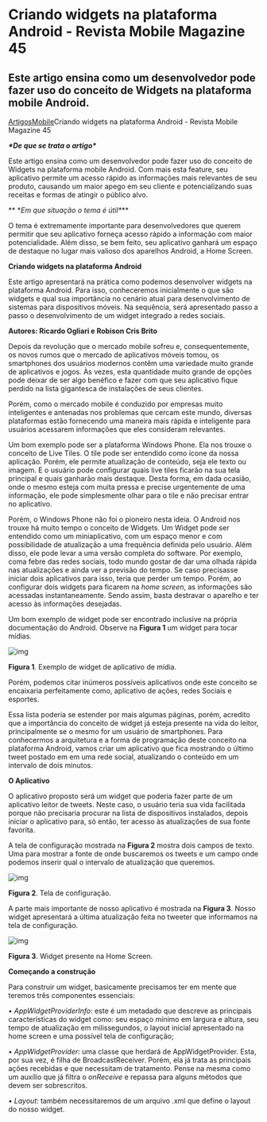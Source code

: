 # Criando widgets na plataforma Android - Revista Mobile Magazine 45

## Este artigo ensina como um desenvolvedor pode fazer uso do conceito de Widgets na plataforma mobile Android.

[Artigos](https://www.devmedia.com.br/artigos/)[Mobile](https://www.devmedia.com.br/artigos/mobile)Criando widgets na plataforma Android - Revista Mobile Magazine 45



***\*De que se trata o artigo\****



Este artigo ensina como um desenvolvedor pode fazer uso do conceito de Widgets na plataforma mobile Android. Com mais esta feature, seu aplicativo permite um acesso rápido as informações mais relevantes de seu produto, causando um maior apego em seu cliente e potencializando suas receitas e formas de atingir o público alvo.

**
\**Em que situação o tema é útil\****

O tema é extremamente importante para desenvolvedores que querem permitir que seu aplicativo forneça acesso rápido a informação com maior potencialidade. Além disso, se bem feito, seu aplicativo ganhará um espaço de destaque no lugar mais valioso dos aparelhos Android, a Home Screen.

**Criando widgets na plataforma Android**

Este artigo apresentará na prática como podemos desenvolver widgets na plataforma Android. Para isso, conheceremos inicialmente o que são widgets e qual sua importância no cenário atual para desenvolvimento de sistemas para dispositivos móveis. Na sequência, será apresentado passo a passo o desenvolvimento de um widget integrado a redes sociais.

**Autores: Ricardo Ogliari e Robison Cris Brito**



Depois da revolução que o mercado mobile sofreu e, consequentemente, os novos rumos que o mercado de aplicativos móveis tomou, os smartphones dos usuários modernos contêm uma variedade muito grande de aplicativos e jogos. Às vezes, esta quantidade muito grande de opções pode deixar de ser algo benéfico e fazer com que seu aplicativo fique perdido na lista gigantesca de instalações de seus clientes.

Porém, como o mercado mobile é conduzido por empresas muito inteligentes e antenadas nos problemas que cercam este mundo, diversas plataformas estão fornecendo uma maneira mais rápida e inteligente para usuários acessarem informações que eles consideram relevantes.

Um bom exemplo pode ser a plataforma Windows Phone. Ela nos trouxe o conceito de Live Tiles. O tile pode ser entendido como ícone da nossa aplicação. Porém, ele permite atualização de conteúdo, seja ele texto ou imagem. E o usuário pode configurar quais live tiles ficarão na sua tela principal e quais ganharão mais destaque. Desta forma, em dada ocasião, onde o mesmo esteja com muita pressa e precise urgentemente de uma informação, ele pode simplesmente olhar para o tile e não precisar entrar no aplicativo.

Porém, o Windows Phone não foi o pioneiro nesta ideia. O Android nos trouxe há muito tempo o conceito de Widgets. Um Widget pode ser entendido como um miniaplicativo, com um espaço menor e com possibilidade de atualização a uma frequência definida pelo usuário. Além disso, ele pode levar a uma versão completa do software. Por exemplo, coma febre das redes sociais, todo mundo gostar de dar uma olhada rápida nas atualizações e ainda ver a previsão do tempo. Se caso precisasse iniciar dois aplicativos para isso, teria que perder um tempo. Porém, ao configurar dois widgets para ficarem na *home screen*, as informações são acessadas instantaneamente. Sendo assim, basta destravar o aparelho e ter acesso às informações desejadas.

Um bom exemplo de widget pode ser encontrado inclusive na própria documentação do Android. Observe na **Figura 1** um widget para tocar mídias.

![img](https://arquivo.devmedia.com.br/REVISTAS/mobile/imagens/45/05_Widgets_Android/image001.gif)

**Figura 1**. Exemplo de widget de aplicativo de mídia.

Porém, podemos citar inúmeros possíveis aplicativos onde este conceito se encaixaria perfeitamente como, aplicativo de ações, redes Sociais e esportes.

Essa lista poderia se estender por mais algumas páginas, porém, acredito que a importância do conceito de widget já esteja presente na vida do leitor, principalmente se o mesmo for um usuário de smartphones. Para conhecermos a arquitetura e a forma de programação deste conceito na plataforma Android, vamos criar um aplicativo que fica mostrando o último tweet postado em em uma rede social, atualizando o conteúdo em um intervalo de dois minutos.

**O Aplicativo**

O aplicativo proposto será um widget que poderia fazer parte de um aplicativo leitor de tweets. Neste caso, o usuário teria sua vida facilitada porque não precisaria procurar na lista de dispositivos instalados, depois iniciar o aplicativo para, só então, ter acesso às atualizações de sua fonte favorita.

A tela de configuração mostrada na **Figura 2** mostra dois campos de texto. Uma para mostrar a fonte de onde buscaremos os tweets e um campo onde podemos inserir qual o intervalo de atualização que queremos.

![img](https://arquivo.devmedia.com.br/REVISTAS/mobile/imagens/45/05_Widgets_Android/image002.png)

**Figura 2**. Tela de configuração.

A parte mais importante de nosso aplicativo é mostrada na **Figura 3**. Nosso widget apresentará a última atualização feita no tweeter que informamos na tela de configuração.

![img](https://arquivo.devmedia.com.br/REVISTAS/mobile/imagens/45/05_Widgets_Android/image003.png)

**Figura 3**. Widget presente na Home Screen.

**Começando a construção**

Para construir um widget, basicamente precisamos ter em mente que teremos três componentes essenciais:

• *AppWidgetProviderInfo*: este é um metadado que descreve as principais características do widget como: seu espaço mínimo em largura e altura, seu tempo de atualização em milissegundos, o layout inicial apresentado na home screen e uma possível tela de configuração;

• *AppWidgetProvider*: uma classe que herdará de AppWidgetProvider. Esta, por sua vez, é filha de BroadcastReceiver. Porém, ela já trata as principais ações recebidas e que necessitam de tratamento. Pense na mesma como um auxílio que já filtra o *onReceive* e repassa para alguns métodos que devem ser sobrescritos.

• *Layout*: também necessitaremos de um arquivo .xml que define o layout do nosso widget.